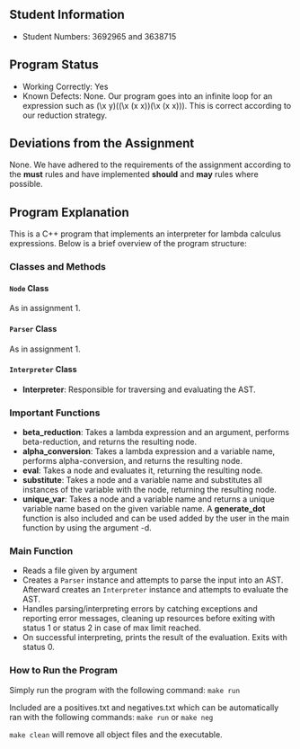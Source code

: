 ## Student Information
- Student Numbers: 3692965 and 3638715

## Program Status
- Working Correctly: Yes
- Known Defects: None. Our program goes into an infinite loop for an expression such as (\x y)((\x (x x))(\x (x x))). This is correct according
to our reduction strategy.

## Deviations from the Assignment
None. We have adhered to the requirements of the assignment according to the **must** rules
and have implemented **should** and **may** rules where possible.

## Program Explanation
This is a C++ program that implements an interpreter for lambda calculus expressions. Below is a brief overview of the program structure:

### Classes and Methods

#### `Node` Class
As in assignment 1.

#### `Parser` Class
As in assignment 1.

#### `Interpreter` Class
- **Interpreter**: Responsible for traversing and evaluating the AST.

### Important Functions
- **beta_reduction**: Takes a lambda expression and an argument, performs beta-reduction, and returns the resulting node.
- **alpha_conversion**: Takes a lambda expression and a variable name, performs alpha-conversion, and returns the resulting node.
- **eval**: Takes a node and evaluates it, returning the resulting node.
- **substitute**: Takes a node and a variable name and substitutes all instances of the variable with the node, returning the resulting node.
- **unique_var**: Takes a node and a variable name and returns a unique variable name based on the given variable name.
A **generate_dot** function is also included and can be used added by the user in the main function by using the argument -d.

### Main Function
- Reads a file given by argument
- Creates a `Parser` instance and attempts to parse the input into an AST. Afterward creates an `Interpreter` instance and attempts to evaluate the AST.
- Handles parsing/interpreting errors by catching exceptions and reporting error messages, cleaning up resources before exiting with status 1 or status 2 in case of max limit reached.
- On successful interpreting, prints the result of the evaluation. Exits with status 0.

### How to Run the Program
Simply run the program with the following command:
```make run```

Included are a positives.txt and negatives.txt which can be automatically ran with the following commands:
```make run``` or ```make neg```

```make clean``` will remove all object files and the executable.

